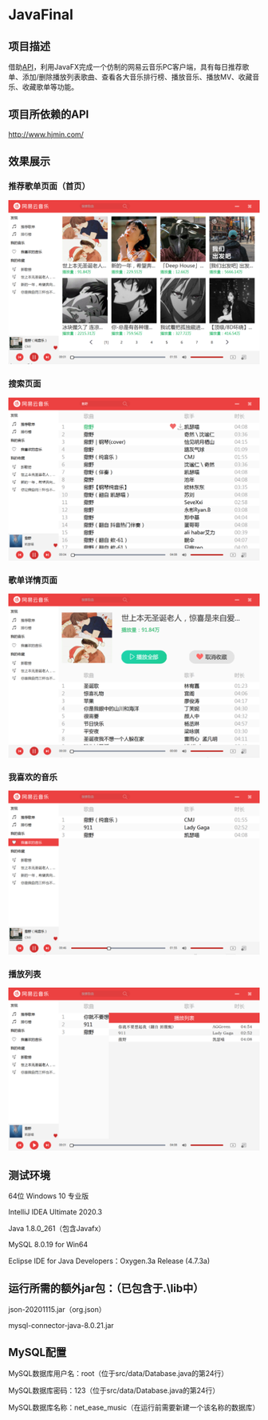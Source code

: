 # JavaFinal

## 项目描述

借助[API](http://www.hjmin.com)，利用JavaFX完成一个仿制的网易云音乐PC客户端，具有每日推荐歌单、添加/删除播放列表歌曲、查看各大音乐排行榜、播放音乐、播放MV、收藏音乐、收藏歌单等功能。

## 项目所依赖的API

http://www.hjmin.com/

## 效果展示

### 推荐歌单页面（首页）

![](pic/1.png)

### 搜索页面

![](pic/2.png)

### 歌单详情页面

![](pic/3.png)

### 我喜欢的音乐

![](pic/4.png)

### 播放列表

![](pic/5.png)

## 测试环境

64位 Windows 10 专业版

IntelliJ IDEA Ultimate 2020.3

Java 1.8.0_261（包含Javafx）

MySQL 8.0.19 for Win64

Eclipse IDE for Java Developers：Oxygen.3a Release (4.7.3a)

## 运行所需的额外jar包：（已包含于.\lib中）

json-20201115.jar（org.json）

mysql-connector-java-8.0.21.jar

## MySQL配置

MySQL数据库用户名：root（位于src/data/Database.java的第24行）

MySQL数据库密码：123（位于src/data/Database.java的第24行）

MySQL数据库名称：net_ease_music（在运行前需要新建一个该名称的数据库）
